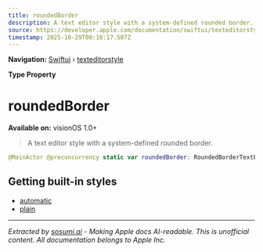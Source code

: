 ```yaml
---
title: roundedBorder
description: A text editor style with a system-defined rounded border.
source: https://developer.apple.com/documentation/swiftui/texteditorstyle/roundedborder
timestamp: 2025-10-29T00:10:17.507Z
---
```


**Navigation:** [Swiftui](/documentation/swiftui) › [texteditorstyle](/documentation/swiftui/texteditorstyle)

**Type Property**

# roundedBorder

**Available on:** visionOS 1.0+

> A text editor style with a system-defined rounded border.

```swift
@MainActor @preconcurrency static var roundedBorder: RoundedBorderTextEditorStyle { get }
```

## Getting built-in styles

- [automatic](/documentation/swiftui/texteditorstyle/automatic)
- [plain](/documentation/swiftui/texteditorstyle/plain)

---

*Extracted by [sosumi.ai](https://sosumi.ai) - Making Apple docs AI-readable.*
*This is unofficial content. All documentation belongs to Apple Inc.*
